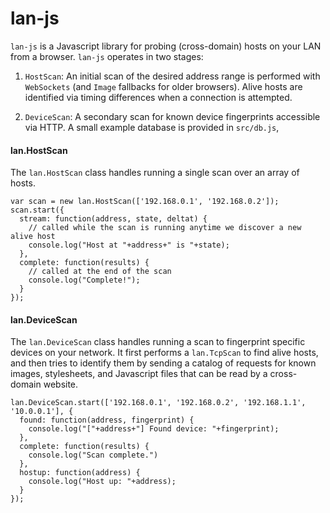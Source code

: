 lan-js
===

`lan-js` is a Javascript library for probing (cross-domain) hosts on your LAN from a browser. `lan-js` operates in two stages: 

1. `HostScan`: An initial scan of the desired address range is performed with `WebSockets` (and `Image` fallbacks for older browsers). Alive hosts are identified via timing differences when a connection is attempted.

2. `DeviceScan`: A secondary scan for known device fingerprints accessible via HTTP. A small example database is provided in `src/db.js`, 

#### lan.HostScan

The `lan.HostScan` class handles running a single scan over an array of hosts.

    var scan = new lan.HostScan(['192.168.0.1', '192.168.0.2']);
    scan.start({
      stream: function(address, state, deltat) {
        // called while the scan is running anytime we discover a new alive host
        console.log("Host at "+address+" is "+state);
      },
      complete: function(results) {
        // called at the end of the scan
        console.log("Complete!");
      }
    });

#### lan.DeviceScan

The `lan.DeviceScan` class handles running a scan to fingerprint specific devices on your network. It first performs a `lan.TcpScan` to find alive hosts, and then tries to identify them by sending a catalog of requests for known images, stylesheets, and Javascript files that can be read by a cross-domain website.

    lan.DeviceScan.start(['192.168.0.1', '192.168.0.2', '192.168.1.1', '10.0.0.1'], {
      found: function(address, fingerprint) {
        console.log("["+address+"] Found device: "+fingerprint);
      },
      complete: function(results) {
        console.log("Scan complete.")
      },
      hostup: function(address) {
        console.log("Host up: "+address);
      }
    });
